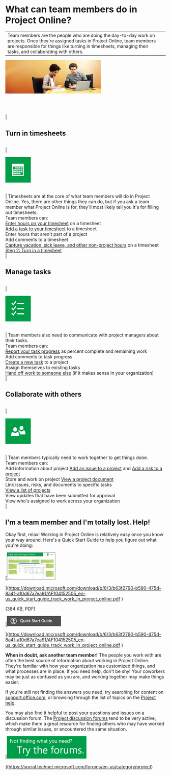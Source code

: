
# What can team members do in Project Online?

|||
|:-----|:-----|
|Team members are the people who are doing the day-to-day work on projects. Once they're assigned tasks in Project Online, team members are responsible for things like turning in timesheets, managing their tasks, and collaborating with others.  <br/> |
  
    
    
![Team Members](images/5eedf6c1-65f4-4caf-b5f0-46e38838ae7d.png)
  
    
    

  
    
    

  
    
    
 <br/> 
  
    
    
 <br/> |
   

## Turn in timesheets
<a name="__top"> </a>


|||
|:-----|:-----|
|
  
    
    
![Timesheets](images/a671b64c-70cb-4012-a0e1-a0bd515d3b13.png)
  
    
    

  
    
    

  
    
    
 <br/> | Timesheets are at the core of what team members will do in Project Online. Yes, there are other things they can do, but if you ask a team member what Project Online is for, they'll most likely tell you it's for filling out timesheets. <br/>  Team members can: <br/>  [Enter hours on your timesheet](a44e4d20-a5f0-4f36-94c0-d0abeca8366f.md) on a timesheet <br/>  [Add a task to your timesheet](4fed12e4-7b1a-4a6e-acd9-eca29eb78304.md) to a timesheet <br/>  Enter hours that aren't part of a project <br/>  Add comments to a timesheet <br/>  [Capture vacation, sick leave, and other non-project hours](bd641e87-4b35-4011-906f-340bbd50cad8.md) on a timesheet <br/>  [Step 2: Turn in a timesheet](f49a8e4a-29d2-4601-ac5a-437c232c31f1.md) <br/> |
   

## Manage tasks
<a name="__top"> </a>


|||
|:-----|:-----|
|
  
    
    
![Tasks](images/2684ea5d-bb7c-486e-80fa-68fe65b962d3.png)
  
    
    

  
    
    

  
    
    
 <br/> | Team members also need to communicate with project managers about their tasks. <br/>  Team members can: <br/>  [Report your task progress](4e338fec-6e78-4b0e-b059-11422057df31.md) as percent complete and remaining work <br/>  Add comments to task progress <br/>  [Create a new task](99b036ba-8207-4702-a3fc-14c49f913683.md) to a project <br/>  Assign themselves to existing tasks <br/>  [Hand off work to someone else](1428165d-eaf2-4396-9a29-e43fb07a47ad.md) (if it makes sense in your organization) <br/> |
   

## Collaborate with others
<a name="__top"> </a>


|||
|:-----|:-----|
|
  
    
    
![Collaborate](images/aed68c9e-3a60-4ea3-8a9b-7531b564e4ae.png)
  
    
    

  
    
    

  
    
    
 <br/> | Team members typically need to work together to get things done. <br/>  Team members can: <br/>  Add information about project [Add an issue to a project](3e1a59e5-43b3-4281-9cfb-503c646f49b9.md) and [Add a risk to a project](7aa1acc9-50cf-4f15-ac3b-fedf41b31c83.md) <br/>  Store and work on project [View a project document](8e26009f-2c19-465c-868e-daa47a31b404.md) <br/>  Link issues, risks, and documents to specific tasks <br/>  [View a list of projects](71716c1f-c2e8-4fea-be9e-3c0b657252a4.md) <br/>  View updates that have been submitted for approval <br/>  View who's assigned to work across your organization <br/> |
   

## I'm a team member and I'm totally lost. Help!
<a name="__top"> </a>

Okay first, relax! Working in Project Online is relatively easy once you know your way around. Here's a Quick Start Guide to help you figure out what you're doing:
  
    
    
 [![Track Work in Project Online Quick Start Guide](images/af613a92-3457-4663-aa36-93d74079a14b.png)
  
    
    
](https://download.microsoft.com/download/b/6/3/b63f2790-b590-475d-8a4f-a10d67a7ea91/AF104152505_en-us_quick_start_guide_track_work_in_project_online.pdf
)
  
    
    
(384 KB, PDF)
  
    
    
 [![Quick Start guide](images/e4214783-fbf5-4f55-96ff-fd3cdfb53c8e.jpg)
  
    
    
](https://download.microsoft.com/download/b/6/3/b63f2790-b590-475d-8a4f-a10d67a7ea91/AF104152505_en-us_quick_start_guide_track_work_in_project_online.pdf
)
  
    
    
 **When in doubt, ask another team member!** The people you work with are often the best source of information about working in Project Online. They're familiar with how your organization has customized things, and what processes are in place. If you need help, don't be shy! Your coworkers may be just as confused as you are, and working together may make things easier.
  
    
    
If you're still not finding the answers you need, try searching for content on  [support.office.com](https://support.office.com), or browsing through the list of topics on the  [Project help](afac1e38-1219-4a88-bd22-81534778d528.md).
  
    
    
You may also find it helpful to post your questions and issues on a discussion forum. The  [Project discussion forums](https://social.technet.microsoft.com/forums/en-us/category/project) tend to be very active, which make them a great resource for finding others who may have worked through similar issues, or encountered the same situation.
  
    
    
 [![Not finding what you need? Try the forums.](images/46e7095e-10bd-4e68-8a7c-3d9dd849b508.png)
  
    
    
](https://social.technet.microsoft.com/forums/en-us/category/project)
  
    
    
